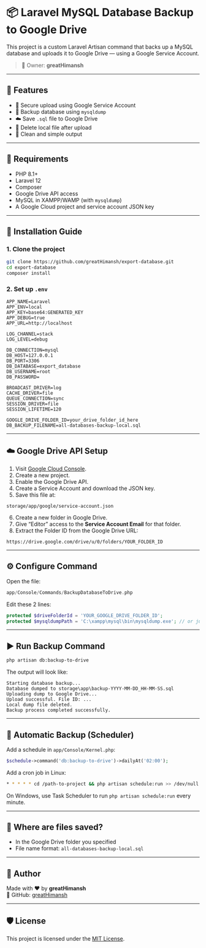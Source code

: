 # 📦 Laravel MySQL Database Backup to Google Drive

This project is a custom Laravel Artisan command that backs up a MySQL database and uploads it to Google Drive — using a Google Service Account.

> 👑 Owner: **greatHimansh**

---

## 🚀 Features

- 🔐 Secure upload using Google Service Account
- 💾 Backup database using `mysqldump`
- ☁️ Save `.sql` file to Google Drive
- 🧹 Delete local file after upload
- 📘 Clean and simple output

---

## 🔧 Requirements

- PHP 8.1+
- Laravel 12
- Composer
- Google Drive API access
- MySQL in XAMPP/WAMP (with `mysqldump`)
- A Google Cloud project and service account JSON key

---

## 📁 Installation Guide

### 1. Clone the project

```bash
git clone https://github.com/greatHimansh/export-database.git
cd export-database
composer install
```

### 2. Set up `.env`

```env
APP_NAME=Laravel
APP_ENV=local
APP_KEY=base64:GENERATED_KEY
APP_DEBUG=true
APP_URL=http://localhost

LOG_CHANNEL=stack
LOG_LEVEL=debug

DB_CONNECTION=mysql
DB_HOST=127.0.0.1
DB_PORT=3306
DB_DATABASE=export_database
DB_USERNAME=root
DB_PASSWORD=

BROADCAST_DRIVER=log
CACHE_DRIVER=file
QUEUE_CONNECTION=sync
SESSION_DRIVER=file
SESSION_LIFETIME=120

GOOGLE_DRIVE_FOLDER_ID=your_drive_folder_id_here
DB_BACKUP_FILENAME=all-databases-backup-local.sql
```

---

## ☁️ Google Drive API Setup

1. Visit [Google Cloud Console](https://console.cloud.google.com/).
2. Create a new project.
3. Enable the Google Drive API.
4. Create a Service Account and download the JSON key.
5. Save this file at:

```
storage/app/google/service-account.json
```

6. Create a new folder in Google Drive.
7. Give “Editor” access to the **Service Account Email** for that folder.
8. Extract the Folder ID from the Google Drive URL:

```
https://drive.google.com/drive/u/0/folders/YOUR_FOLDER_ID
```

---

## ⚙️ Configure Command

Open the file:

```php
app/Console/Commands/BackupDatabaseToDrive.php
```

Edit these 2 lines:

```php
protected $driveFolderId = 'YOUR_GOOGLE_DRIVE_FOLDER_ID';
protected $mysqldumpPath = 'C:\xampp\mysql\bin\mysqldump.exe'; // or just 'mysqldump' if it's in PATH
```

---

## ▶️ Run Backup Command

```bash
php artisan db:backup-to-drive
```

The output will look like:

```
Starting database backup...
Database dumped to storage\app\backup-YYYY-MM-DD_HH-MM-SS.sql
Uploading dump to Google Drive...
Upload successful. File ID: ...
Local dump file deleted.
Backup process completed successfully.
```

---

## 🔁 Automatic Backup (Scheduler)

Add a schedule in `app/Console/Kernel.php`:

```php
$schedule->command('db:backup-to-drive')->dailyAt('02:00');
```

Add a cron job in Linux:

```bash
* * * * * cd /path-to-project && php artisan schedule:run >> /dev/null 2>&1
```

On Windows, use Task Scheduler to run `php artisan schedule:run` every minute.

---

## 📂 Where are files saved?

- In the Google Drive folder you specified
- File name format: `all-databases-backup-local.sql` 

---

## 👑 Author

Made with ❤️ by **greatHimansh**  
🔗 GitHub: [greatHimansh](https://github.com/greatHimansh)

---

## 🛡 License

This project is licensed under the [MIT License](LICENSE).
